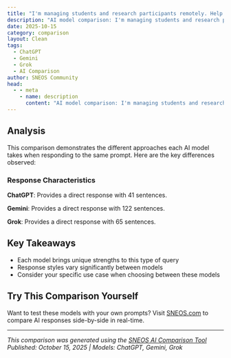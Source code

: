 ```yaml
---
title: "I'm managing students and research participants remotely. Help me: 1) Use video conferencing effectively (Zoom"
description: "AI model comparison: I'm managing students and research participants remotely. Help me: 1) Use video conferencing effecti..."
date: 2025-10-15
category: comparison
layout: Clean
tags:
  - ChatGPT
  - Gemini
  - Grok
  - AI Comparison
author: SNEOS Community
head:
  - - meta
    - name: description
      content: "AI model comparison: I'm managing students and research participants remotely. Help me: 1) Use video conferencing effectively (Zoom..."
---
```


<ChatComparison
  title="I'm managing students and research participants remotely. Help me: 1) Use video conferencing effectively (Zoom"
  prompt="I'm managing students and research participants remotely. Help me: 1) Use video conferencing effectively (Zoom"
  :responses='{"ChatGPT": "Using video conferencing effectively, especially with tools like Zoom, is crucial for managing students and research participants remotely. Here are some tips and best practices:\n\n### Setting Up for Success\n\n1. **Schedule Meetings in Advance:**\n   - Use Zoom\u2019s scheduling feature to set up your meetings in advance. This allows everyone to plan accordingly.\n   - Send calendar invites (Google Calendar, Outlook, etc.) including the Zoom link and agenda.\n\n2. **Establish a Clear Agenda:**\n   - Share an agenda ahead of time to ensure everyone knows the meeting\u2019s purpose and expected outcomes.\n   - Specify time allocations for different topics to keep the meeting on track.\n\n3. **Use a Consistent Meeting Link:**\n   - For recurring meetings (weekly, monthly), use a consistent Zoom link to avoid confusion.\n\n### During the Meeting\n\n4. **Enable Waiting Room:**\n   - Use the waiting room feature to manage participant entry and ensure you can start the meeting with all attendees present.\n\n5. **Mute Participants on Entry:**\n   - Mute all participants upon entry to prevent disruption. You can allow participants to unmute when they want to speak.\n\n6. **Use Breakout Rooms:**\n   - For larger groups, consider using Zoom\u2019s breakout rooms for smaller discussions or group work. Plan who will go to which breakout room in advance.\n\n7. **Encourage Interaction:**\n   - Use polls or the chat feature to engage participants, ask questions, or take quick surveys during the meeting.\n   - Encourage participants to turn on their cameras to enhance engagement and connection.\n\n8. **Share Your Screen and Use Annotations:**\n   - Share your screen to present materials visually. You can annotate documents and slides for better clarity.\n    \n9. **Record Meetings:**\n   - Record meetings for participants who cannot attend. Make sure to notify attendees at the beginning and provide access afterward.\n\n### After the Meeting\n\n10. **Follow Up with Meeting Notes:**\n    - Send out meeting notes or a summary of discussions and action items afterward. This helps keep everyone accountable and on the same page.\n\n11. **Solicit Feedback:**\n    - After meetings, ask for feedback on the meeting format, duration, and any improvements that can be made. Use this input to enhance future meetings.\n\n### Best Practices for Participants\n\n- **Encourage Good Etiquette:**\n  - Remind participants of meeting etiquette: joining on time, being prepared, muting when not speaking, and using video if possible.\n\n- **Provide Technical Support Resources:**\n  - Share links or resources that help participants troubleshoot common technical issues related to Zoom.\n\n### Accessibility and Inclusivity\n\n- **Consider Time Zones:**\n  - If participants are in different regions, try to schedule meetings at a time that is reasonable for everyone.\n\n- **Include Accessibility Features:**\n  - Use live transcription features or provide materials in advance for those who have hearing difficulties.\n\n### Technical Setup for Smooth Operation\n\n- **Test Your Setup:**\n  - Before important meetings, test your microphone, camera, and internet connection.\n  \n- **Use a Decent Background:**\n  - Set up a clean, professional background or use virtual backgrounds if necessary.\n\nBy implementing these strategies, you can create a productive and engaging remote environment for your students and research participants using Zoom.", "Gemini": "Managing students and research participants remotely presents unique challenges, but video conferencing tools like Zoom can be incredibly effective when used strategically. Here\u0027s a comprehensive guide to help you maximize your remote interactions:\n\n---\n\n## **Effective Video Conferencing with Zoom (and other platforms)**\n\nThis guide is structured around the lifecycle of a meeting and covers best practices for both you and your participants.\n\n### **I. Before the Meeting: Preparation is Key**\n\n1.  **Define Your Purpose \u0026 Agenda:**\n    *   **Students:** What will be covered? What are the learning objectives? What pre-work is required?\n    *   **Research Participants:** What is the specific interview/focus group goal? What ethical considerations need to be communicated (consent, anonymity)?\n    *   **Share the agenda in advance:** This sets expectations and allows participants to prepare questions or comments.\n\n2.  **Choose the Right Zoom Features:**\n    *   **Meeting vs. Webinar:** For interactive groups (students, focus groups), a **Meeting** is best. For large-scale broadcasts where participants primarily listen, consider a **Webinar** (often a paid add-on).\n    *   **Enable/Disable Features:**\n        *   **Waiting Room:** *Always use this!* It gives you control over who enters and when, preventing \u0022Zoom-bombing.\u0022\n        *   **Passcode:** Automatically embedded in the invite link for security.\n        *   **Mute Participants Upon Entry:** Good for larger groups to prevent immediate background noise.\n        *   **Chat:** Decide if you want it open for Q\u0026A, general discussion, or private messages.\n        *   **Breakout Rooms:** Plan how you\u0027ll use these for small group discussions or individualized check-ins.\n        *   **Polling:** Great for quick checks for understanding, gathering opinions, or making group decisions.\n        *   **Recording:** Get explicit consent *before* recording, especially for research participants. Inform students if lectures are recorded.\n\n3.  **Send Clear Invitations:**\n    *   Include the Zoom link, passcode (if not embedded), date, time (with time zone if applicable), agenda, and any pre-reading/materials.\n    *   Add it to participants\u0027 calendars directly.\n\n4.  **Technical \u0026 Environmental Checks (For You \u0026 Participants):**\n    *   **Your Setup:**\n        *   **Internet:** Stable, wired connection if possible.\n        *   **Audio:** Good quality microphone (headset with mic is best).\n        *   **Video:** Well-lit area (light source in front of you), clean/professional background (physical or virtual). Test your camera.\n        *   **Notifications:** Silence all phone and computer notifications.\n        *   **Zoom Updates:** Ensure your Zoom client is up-to-date.\n    *   **For Participants (Encourage them):**\n        *   Test their audio/video beforehand.\n        *   Find a quiet, distraction-free space.\n        *   Have good internet.\n        *   Close unnecessary applications to conserve bandwidth.\n        *   Advise headset use for better audio.\n\n5.  **Ethical Considerations (Especially for Research):**\n    *   **Informed Consent:** Clearly state the purpose, duration, confidentiality, recording policies, and right to withdraw. Provide a consent form *before* the meeting.\n    *   **Anonymity/Confidentiality:** Discuss how this will be maintained during the Zoom session (e.g., using first names only, advising against sharing sensitive information in chat).\n    *   **Data Security:** Explain how recordings and chat logs will be stored and protected.\n\n### **II. During the Meeting: Engagement \u0026 Facilitation**\n\n1.  **Start Punctually \u0026 Warmly:**\n    *   Open the meeting a few minutes early.\n    *   Welcome participants as they join from the Waiting Room.\n    *   **Icebreaker:** A quick, fun question can help break the ice and encourage participation, especially for students or new groups (e.g., \u0022What\u0027s one thing you\u0027re looking forward to this week?\u0022).\n\n2.  **Set Ground Rules (Briefly):**\n    *   **Mics:** \u0022Please mute yourself when not speaking to minimize background noise.\u0022\n    *   **Cameras:** \u0022Please turn on your camera if you\u0027re comfortable, as it helps with engagement.\u0022 (Be flexible, some may not be able to).\n    *   **Questions:** \u0022Please use the \u0027Raise Hand\u0027 feature or put questions in the chat.\u0022\n    *   **Recording:** \u0022Just a reminder that this session is being recorded. If you have any concerns, please let me know privately.\u0022\n\n3.  **Facilitate Active Engagement:**\n    *   **Eye Contact:** Look at your webcam, not just the screen, to simulate eye contact.\n    *   **Ask Open-Ended Questions:** Encourage discussion beyond yes/no answers.\n    *   **Utilize Zoom Features:**\n        *   **Chat:** Actively monitor the chat for questions and comments. Designate a co-host if it\u0027s a large group.\n        *   **Polls:** Use these regularly to gauge understanding, gather quick feedback, or stimulate discussion.\n        *   **Breakout Rooms:**\n            *   **Students:** Group assignments, peer feedback, collaborative problem-solving.\n            *   **Research:** Smaller group discussions within a focus group, allowing for deeper dives into specific topics.\n            *   *Tip:* Give clear instructions *before* sending them to rooms, provide a time limit, and visit rooms to check in.\n        *   **Screen Sharing:**\n            *   **Students:** Present slides, demonstrate software, review documents collaboratively.\n            *   **Research:** Show visual stimuli, walk participants through a survey or prototype.\n            *   *Annotation:* Use the annotation tools to highlight or mark up shared content.\n        *   **Whiteboard:** Brainstorming, concept mapping, drawing diagrams collaboratively.\n        *   **Reactions (e.g., thumbs up, clap):** Quick, non-disruptive ways for participants to express agreement or appreciation.\n        *   **Raise Hand:** Ensures an orderly flow for questions or contributions.\n    *   **Call on Participants:** Gently encourage participation from those who haven\u0027t spoken.\n    *   **Breaks:** For sessions longer than 60-90 minutes, schedule a short break.\n\n4.  **Manage Time \u0026 Flow:**\n    *   Stick to your agenda as much as possible.\n    *   Be prepared to gently redirect off-topic discussions.\n    *   Summarize key points before moving to the next agenda item.\n\n5.  **Troubleshooting:**\n    *   Be patient if someone has technical difficulties.\n    *   Suggest common fixes: check mic/camera settings, leave and rejoin, restart Zoom.\n    *   Have a backup communication method (e.g., email or phone number for research participants).\n\n### **III. After the Meeting: Follow-Up \u0026 Continuity**\n\n1.  **Summary \u0026 Action Items:**\n    *   Send a follow-up email with key decisions, action items, who is responsible, and deadlines.\n    *   For students, this reinforces learning. For research, it clarifies next steps (e.g., follow-up surveys).\n\n2.  **Share Resources:**\n    *   If recorded (with consent), share the recording link.\n    *   Share any relevant documents, chat logs (if applicable), or links discussed.\n\n3.  **Gather Feedback:**\n    *   Consider a brief anonymous survey (e.g., using Zoom polls, Google Forms) to get feedback on the meeting\u0027s effectiveness, especially for ongoing student sessions or multi-session research.\n\n4.  **Plan Next Steps:**\n    *   Schedule future meetings promptly if needed.\n\n---\n\n### **Specific Considerations for Students vs. Research Participants:**\n\n**For Students:**\n\n*   **Engagement:** Focus on interactive exercises, polls for comprehension checks, breakout rooms for group work, and screen sharing for collaborative problem-solving.\n*   **Learning Environment:** Create a welcoming space for questions. Be patient with technical issues as students might have varying access to technology.\n*   **Mentoring/Advising:** For 1:1, screen share to review papers, code, or presentations. Use the chat for quick links.\n\n**For Research Participants:**\n\n*   **Ethical Scrutiny:** This is paramount. Always prioritize consent, confidentiality, and data security.\n*   **Comfort \u0026 Trust:** Establish rapport early. Explain everything clearly and answer all questions patiently.\n*   **Privacy:** Emphasize that participants should be in a private space where they feel comfortable speaking freely. Advise against using public Wi-Fi.\n*   **Data Capture:** Be meticulous about recording, note-taking, and ensuring all required data is captured according to your protocol. Test your recording setup before the actual interview/focus group.\n*   **Anonymity:** If anonymity is promised, ensure participant names are hidden in recordings or transcripts. Advise participants on how to change their display name if they wish.\n\n---\n\nBy thoughtfully preparing, actively facilitating, and following up, you can make your remote interactions with students and research participants highly effective, engaging, and professional.", "Grok": "### Effective Video Conferencing with Zoom for Managing Students and Research Participants\n\nAs a remote manager, Zoom is a versatile tool for one-on-one check-ins, group meetings, seminars, or data collection sessions. Below, I\u0027ll break down strategies and tips tailored to your context, focusing on engagement, security, and productivity. These are based on Zoom\u0027s core features (as of my last update; always check zoom.us for the latest).\n\n#### 1. **Setup and Preparation**\n   - **Choose the Right Plan**: Start with the free Basic plan for up to 40-minute meetings (100 participants). For longer sessions, research interviews, or advanced features like custom branding or polling, upgrade to Pro ($14.99/month) or higher. For large groups (e.g., 500\u002B students), consider Business or Enterprise.\n   - **Test Your Setup**: Before any session, run Zoom\u0027s audio/video test (in the app or on zoom.us/test). Ensure a stable internet connection (at least 1.5 Mbps upload/download), good lighting, and a quiet background. Recommend participants do the same to minimize disruptions.\n   - **Schedule Smartly**: Use Zoom\u0027s scheduling integration with Google Calendar or Outlook. Include clear agendas (e.g., \u0022Weekly student progress check: 15 min updates per person\u0022) and time zones for remote participants. Enable waiting rooms to control entry and screen for uninvited guests.\n\n#### 2. **Enhancing Engagement and Interactivity**\n   - **Break the Ice for Students**: Start with fun elements like reactions (emojis) or polls (via Zoom\u0027s built-in polling). For example, poll students on \u0022What\u0027s your biggest challenge this week?\u0022 to foster discussion.\n   - **Facilitate Research Sessions**: Use breakout rooms for small-group discussions (e.g., separate research teams) or whiteboards for collaborative brainstorming. Share your screen to present slides, data visualizations, or consent forms.\n   - **Record and Review**: Always get consent before recording (crucial for research ethics). Recordings can be auto-transcribed (Pro feature) for note-taking, helping you track student progress or participant feedback. Store securely per GDPR/HIPAA if handling sensitive data.\n   - **Keep It Dynamic**: Limit meetings to 50-60 minutes. Rotate who speaks (use spotlights or gallery view) and encourage camera-on for better connection\u2014studies show video increases rapport in remote settings (e.g., research from Harvard Business Review).\n\n#### 3. **Security and Privacy Best Practices**\n   - **Protect Sessions**: Enable passwords and waiting rooms by default (in account settings). For research, use \u0022Only authenticated users\u0022 to verify participants via email.\n   - **Manage Participants**: As host, mute newcomers automatically and disable chat/file sharing if needed. For student management, use the \u0022Assign participant to role\u0022 feature to designate co-hosts (e.g., TAs).\n   - **Data Handling**: Avoid discussing sensitive info without encryption (Zoom\u0027s end-to-end is available). For research, integrate with secure tools like Qualtrics for surveys post-Zoom.\n\n#### 4. **Troubleshooting Common Issues**\n   - **Technical Glitches**: If lag occurs, lower video quality or switch to audio-only. For large groups, use Zoom\u0027s cloud recording to offload bandwidth.\n   - **Participant Buy-In**: Send prep guides (e.g., \u0022Download Zoom app for better experience\u0022) and follow up with summaries/minutes to maintain accountability.\n   - **Accessibility**: Enable live captions (auto-generated) and closed captions for inclusivity. Integrate with tools like Microsoft Translator for non-native speakers.\n\n#### 5. **Integration and Advanced Tips**\n   - **Combine with Other Tools**: Link Zoom to Slack/Teams for chat follow-ups, Google Drive for shared docs, or LMS like Canvas/Moodle for student grading.\n   - **Analytics**: Use Zoom\u0027s reports (Pro\u002B) to track attendance, engagement (e.g., who spoke longest), and feedback\u2014great for evaluating research participation or student performance.\n   - **Scale for Growth**: For ongoing management, create recurring meetings (e.g., bi-weekly research syncs) and use webinars for one-way presentations like guest lectures.\n\nBy focusing on clear communication and these features, you\u0027ll build trust and efficiency in remote management. If you have specifics (e.g., handling shy students or large cohorts), provide more details for tailored advice!"}' published-date="{DateTime.UtcNow:HH:mm}"
/>

## Analysis

This comparison demonstrates the different approaches each AI model takes when responding to the same prompt. Here are the key differences observed:

### Response Characteristics

**ChatGPT**: Provides a direct response with 41 sentences. 

**Gemini**: Provides a direct response with 122 sentences. 

**Grok**: Provides a direct response with 65 sentences. 

## Key Takeaways

- Each model brings unique strengths to this type of query
- Response styles vary significantly between models
- Consider your specific use case when choosing between these models

## Try This Comparison Yourself

Want to test these models with your own prompts? Visit [SNEOS.com](https://sneos.com) to compare AI responses side-by-side in real-time.

---

*This comparison was generated using the [SNEOS AI Comparison Tool](https://sneos.com)*
*Published: October 15, 2025 | Models: ChatGPT, Gemini, Grok*
